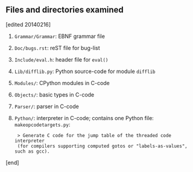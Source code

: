 ## Files and directories examined

[edited 20140216]

1. `Grammar/Grammar`: EBNF grammar file
1. `Doc/bugs.rst`: reST file for bug-list
1. `Include/eval.h`: header file for `eval()`
1. `Lib/difflib.py`: Python source-code for module `difflib`
1. `Modules/`: CPython modules in C-code
1. `Objects/`: basic types in C-code
1. `Parser/`: parser in C-code
1. `Python/`: interpreter in C-code; contains one Python file: `makeopcodetargets.py`:

        > Generate C code for the jump table of the threaded code interpreter
        (for compilers supporting computed gotos or "labels-as-values", such as gcc).

[end]